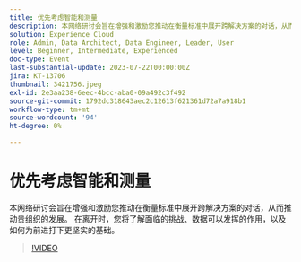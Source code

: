 ```yaml
---
title: 优先考虑智能和测量
description: 本网络研讨会旨在增强和激励您推动在衡量标准中展开跨解决方案的对话，从而推动贵组织的发展。 在离开时，您将了解面临的挑战、数据可以发挥的作用，以及如何为前进打下更坚实的基础。
solution: Experience Cloud
role: Admin, Data Architect, Data Engineer, Leader, User
level: Beginner, Intermediate, Experienced
doc-type: Event
last-substantial-update: 2023-07-22T00:00:00Z
jira: KT-13706
thumbnail: 3421756.jpeg
exl-id: 2e3aa238-6eec-4bcc-aba0-09a492c3f492
source-git-commit: 1792dc318643aec2c12613f621361d72a7a918b1
workflow-type: tm+mt
source-wordcount: '94'
ht-degree: 0%

---
```


# 优先考虑智能和测量

本网络研讨会旨在增强和激励您推动在衡量标准中展开跨解决方案的对话，从而推动贵组织的发展。 在离开时，您将了解面临的挑战、数据可以发挥的作用，以及如何为前进打下更坚实的基础。

>[!VIDEO](https://video.tv.adobe.com/v/3421756/?learn=on)
